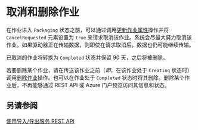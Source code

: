 <properties
    pageTitle="取消和删除 Azure 导入/导出服务作业 | Azure"
    description="了解如何取消和删除 Azure 导入/导出服务的作业"
    author="renashahmsft"
    manager="aungoo"
    editor="tysonn"
    services="storage"
    documentationcenter="" />  

<tags
    ms.assetid="fd3d66f0-1dbb-4c75-9223-307d5abaeefc"
    ms.service="storage"
    ms.workload="storage"
    ms.tgt_pltfrm="na"
    ms.devlang="na"
    ms.topic="article"
    ms.date="05/25/2015"
    wacn.date="12/29/2016"
    ms.author="renash" />  


# 取消和删除作业
在作业进入 `Packaging` 状态之前，可以通过调用[更新作业属性](https://docs.microsoft.com/zh-CN/rest/api/storageimportexport/jobs#Jobs_Update)操作并将 `CancelRequested` 元素设置为 `true` 来请求取消该作业。系统会尽最大努力取消该作业。如果驱动器正在传输数据，则即使在请求取消后，数据也仍可能继续传输。

 已取消的作业将转换为 `Completed` 状态并保留 90 天，之后将被删除。

 若要删除某个作业，请在传送该作业之前（*即*，在该作业处于 `Creating` 状态时）调用[删除作业](https://docs.microsoft.com/zh-CN/rest/api/storageimportexport/jobs#Jobs_Delete)操作。也可以在作业处于 `Completed` 状态时将其删除。删除某个作业后，不再能够通过 REST API 或 Azure 门户预览访问其信息和状态。

## 另请参阅
 [使用导入/导出服务 REST API](/documentation/articles/storage-import-export-using-the-rest-api/)

<!---HONumber=Mooncake_1226_2016-->